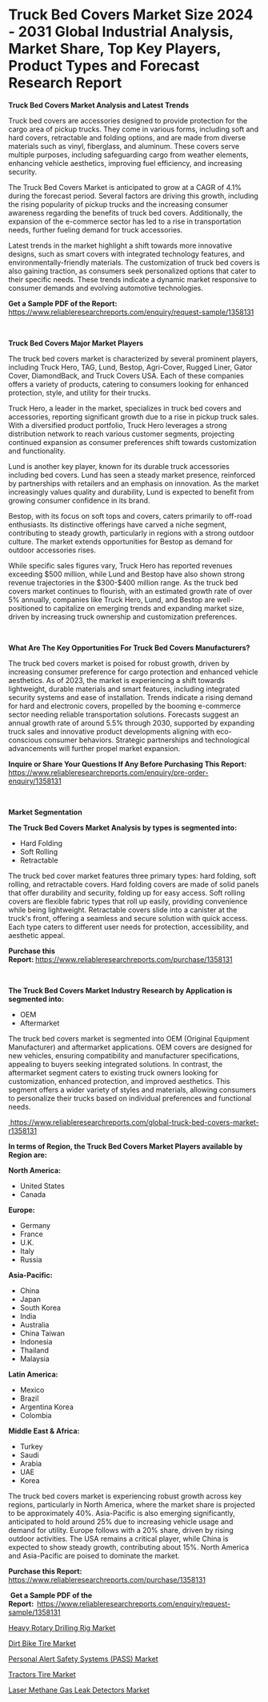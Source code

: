 <p><h1>Truck Bed Covers Market Size 2024 - 2031 Global Industrial Analysis, Market Share, Top Key Players, Product Types and Forecast Research Report</h1></p><p><strong>Truck Bed Covers Market Analysis and Latest Trends</strong></p>
<p><p>Truck bed covers are accessories designed to provide protection for the cargo area of pickup trucks. They come in various forms, including soft and hard covers, retractable and folding options, and are made from diverse materials such as vinyl, fiberglass, and aluminum. These covers serve multiple purposes, including safeguarding cargo from weather elements, enhancing vehicle aesthetics, improving fuel efficiency, and increasing security.</p><p>The Truck Bed Covers Market is anticipated to grow at a CAGR of 4.1% during the forecast period. Several factors are driving this growth, including the rising popularity of pickup trucks and the increasing consumer awareness regarding the benefits of truck bed covers. Additionally, the expansion of the e-commerce sector has led to a rise in transportation needs, further fueling demand for truck accessories.</p><p>Latest trends in the market highlight a shift towards more innovative designs, such as smart covers with integrated technology features, and environmentally-friendly materials. The customization of truck bed covers is also gaining traction, as consumers seek personalized options that cater to their specific needs. These trends indicate a dynamic market responsive to consumer demands and evolving automotive technologies.</p></p>
<p><strong>Get a Sample PDF of the Report:&nbsp;</strong> <a href="https://www.reliableresearchreports.com/enquiry/request-sample/1358131?utm_campaign=31&utm_medium=2&utm_source=Github&utm_content=ia&utm_term=01112024&utm_id=truck-bed-covers">https://www.reliableresearchreports.com/enquiry/request-sample/1358131</a></p>
<p>&nbsp;</p>
<p><strong>Truck Bed Covers Major Market Players</strong></p>
<p><p>The truck bed covers market is characterized by several prominent players, including Truck Hero, TAG, Lund, Bestop, Agri-Cover, Rugged Liner, Gator Cover, DiamondBack, and Truck Covers USA. Each of these companies offers a variety of products, catering to consumers looking for enhanced protection, style, and utility for their trucks.</p><p>Truck Hero, a leader in the market, specializes in truck bed covers and accessories, reporting significant growth due to a rise in pickup truck sales. With a diversified product portfolio, Truck Hero leverages a strong distribution network to reach various customer segments, projecting continued expansion as consumer preferences shift towards customization and functionality.</p><p>Lund is another key player, known for its durable truck accessories including bed covers. Lund has seen a steady market presence, reinforced by partnerships with retailers and an emphasis on innovation. As the market increasingly values quality and durability, Lund is expected to benefit from growing consumer confidence in its brand.</p><p>Bestop, with its focus on soft tops and covers, caters primarily to off-road enthusiasts. Its distinctive offerings have carved a niche segment, contributing to steady growth, particularly in regions with a strong outdoor culture. The market extends opportunities for Bestop as demand for outdoor accessories rises.</p><p>While specific sales figures vary, Truck Hero has reported revenues exceeding $500 million, while Lund and Bestop have also shown strong revenue trajectories in the $300-$400 million range. As the truck bed covers market continues to flourish, with an estimated growth rate of over 5% annually, companies like Truck Hero, Lund, and Bestop are well-positioned to capitalize on emerging trends and expanding market size, driven by increasing truck ownership and customization preferences.</p></p>
<p>&nbsp;</p>
<p><strong>What Are The Key Opportunities For Truck Bed Covers Manufacturers?</strong></p>
<p><p>The truck bed covers market is poised for robust growth, driven by increasing consumer preference for cargo protection and enhanced vehicle aesthetics. As of 2023, the market is experiencing a shift towards lightweight, durable materials and smart features, including integrated security systems and ease of installation. Trends indicate a rising demand for hard and electronic covers, propelled by the booming e-commerce sector needing reliable transportation solutions. Forecasts suggest an annual growth rate of around 5.5% through 2030, supported by expanding truck sales and innovative product developments aligning with eco-conscious consumer behaviors. Strategic partnerships and technological advancements will further propel market expansion.</p></p>
<p><strong>Inquire or Share Your Questions If Any Before Purchasing This Report:</strong> <a href="https://www.reliableresearchreports.com/enquiry/pre-order-enquiry/1358131?utm_campaign=31&utm_medium=2&utm_source=Github&utm_content=ia&utm_term=01112024&utm_id=truck-bed-covers">https://www.reliableresearchreports.com/enquiry/pre-order-enquiry/1358131</a></p>
<p>&nbsp;</p>
<p><strong>Market Segmentation</strong></p>
<p><strong>The Truck Bed Covers Market Analysis by types is segmented into:</strong></p>
<p><ul><li>Hard Folding</li><li>Soft Rolling</li><li>Retractable</li></ul></p>
<p><p>The truck bed cover market features three primary types: hard folding, soft rolling, and retractable covers. Hard folding covers are made of solid panels that offer durability and security, folding up for easy access. Soft rolling covers are flexible fabric types that roll up easily, providing convenience while being lightweight. Retractable covers slide into a canister at the truck's front, offering a seamless and secure solution with quick access. Each type caters to different user needs for protection, accessibility, and aesthetic appeal.</p></p>
<p><strong>Purchase this Report:&nbsp;</strong><a href="https://www.reliableresearchreports.com/purchase/1358131?utm_campaign=31&utm_medium=2&utm_source=Github&utm_content=ia&utm_term=01112024&utm_id=truck-bed-covers">https://www.reliableresearchreports.com/purchase/1358131</a></p>
<p>&nbsp;</p>
<p><strong>The Truck Bed Covers Market Industry Research by Application is segmented into:</strong></p>
<p><ul><li>OEM</li><li>Aftermarket</li></ul></p>
<p><p>The truck bed covers market is segmented into OEM (Original Equipment Manufacturer) and aftermarket applications. OEM covers are designed for new vehicles, ensuring compatibility and manufacturer specifications, appealing to buyers seeking integrated solutions. In contrast, the aftermarket segment caters to existing truck owners looking for customization, enhanced protection, and improved aesthetics. This segment offers a wider variety of styles and materials, allowing consumers to personalize their trucks based on individual preferences and functional needs.</p></p>
<p><a href="https://www.reliableresearchreports.com/global-truck-bed-covers-market-r1358131?utm_campaign=31&utm_medium=2&utm_source=Github&utm_content=ia&utm_term=01112024&utm_id=truck-bed-covers">&nbsp;https://www.reliableresearchreports.com/global-truck-bed-covers-market-r1358131</a></p>
<p><strong>In terms of Region, the Truck Bed Covers Market Players available by Region are:</strong></p>
<p>
    <p> <strong> North America: </strong>
        <ul>
            <li>United States</li>
            <li>Canada</li>
        </ul>
        </p> 
    <p> <strong> Europe: </strong>
        <ul>
            <li>Germany</li>
            <li>France</li>
            <li>U.K.</li>
            <li>Italy</li>
            <li>Russia</li>
        </ul>
        </p> 
    <p> <strong> Asia-Pacific: </strong>
        <ul>
            <li>China</li>
            <li>Japan</li>
            <li>South Korea</li>
            <li>India</li>
            <li>Australia</li>
            <li>China Taiwan</li>
            <li>Indonesia</li>
            <li>Thailand</li>
            <li>Malaysia</li>
        </ul>
        </p> 
    <p> <strong> Latin America: </strong>
        <ul>
            <li>Mexico</li>
            <li>Brazil</li>
            <li>Argentina Korea</li>
            <li>Colombia</li>
        </ul>
        </p> 
    <p> <strong> Middle East & Africa: </strong>
        <ul>
            <li>Turkey</li>
            <li>Saudi</li>
            <li>Arabia</li>
            <li>UAE</li>
            <li>Korea</li>
        </ul>
    </p>
    </p>
<p><p>The truck bed covers market is experiencing robust growth across key regions, particularly in North America, where the market share is projected to be approximately 40%. Asia-Pacific is also emerging significantly, anticipated to hold around 25% due to increasing vehicle usage and demand for utility. Europe follows with a 20% share, driven by rising outdoor activities. The USA remains a critical player, while China is expected to show steady growth, contributing about 15%. North America and Asia-Pacific are poised to dominate the market.</p></p>
<p><strong>Purchase this Report: </strong><a href="https://www.reliableresearchreports.com/purchase/1358131?utm_campaign=31&utm_medium=2&utm_source=Github&utm_content=ia&utm_term=01112024&utm_id=truck-bed-covers">https://www.reliableresearchreports.com/purchase/1358131</a></p>
<p>&nbsp;<strong>Get a Sample PDF of the Report:&nbsp;&nbsp;</strong><a href="https://www.reliableresearchreports.com/enquiry/request-sample/1358131?utm_campaign=31&utm_medium=2&utm_source=Github&utm_content=ia&utm_term=01112024&utm_id=truck-bed-covers">https://www.reliableresearchreports.com/enquiry/request-sample/1358131</a></p>
<p><strong></strong></p>
<p><p><a href="https://issuu.com/reportprime-2/docs/heavy-rotary-drilling-rig-market-si_aa48fbf76a345c?utm_campaign=31&utm_medium=2&utm_source=Github&utm_content=ia&utm_term=01112024&utm_id=truck-bed-covers">Heavy Rotary Drilling Rig Market</a></p><p><a href="https://github.com/cristy9x9bur/Market-Research-Report-List-1/blob/main/dirt-bike-tire-market.md?utm_campaign=31&utm_medium=2&utm_source=Github&utm_content=ia&utm_term=01112024&utm_id=truck-bed-covers">Dirt Bike Tire Market</a></p><p><a href="https://www.linkedin.com/pulse/personal-alert-safety-systems-pass-market-growth-outlook-from-tv6bc?utm_campaign=31&utm_medium=2&utm_source=Github&utm_content=ia&utm_term=01112024&utm_id=truck-bed-covers">Personal Alert Safety Systems (PASS) Market</a></p><p><a href="https://github.com/isbel3opkkem/Market-Research-Report-List-1/blob/main/tractors-tire-market.md?utm_campaign=31&utm_medium=2&utm_source=Github&utm_content=ia&utm_term=01112024&utm_id=truck-bed-covers">Tractors Tire Market</a></p><p><a href="https://issuu.com/reportprime-2/docs/laser-methane-gas-leak-detectors-ma_79f30b6d0b6326?utm_campaign=31&utm_medium=2&utm_source=Github&utm_content=ia&utm_term=01112024&utm_id=truck-bed-covers">Laser Methane Gas Leak Detectors Market</a></p></p>